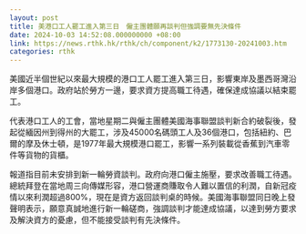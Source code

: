 ```yaml
---
layout: post
title: 美港口工人罷工進入第三日　僱主團體願再談判但強調要無先決條件
date: 2024-10-03 14:52:08.000000000 +08:00
link: https://news.rthk.hk/rthk/ch/component/k2/1773130-20241003.htm
categories: rthk
---
```


美國近半個世紀以來最大規模的港口工人罷工進入第三日，影響東岸及墨西哥灣沿岸多個港口。政府站於勞方一邊，要求資方提高職工待遇，確保達成協議以結束罷工。

代表港口工人的工會，當地星期二與僱主團體美國海事聯盟談判新合約破裂後，發起從緬因州到得州的大罷工，涉及45000名碼頭工人及36個港口，包括紐約、巴爾的摩及休士頓，是1977年最大規模港口罷工，影響一系列裝載從香蕉到汽車零件等貨物的貨櫃。

報道指目前未安排到新一輪勞資談判。政府向港口僱主施壓，要求改善職工待遇。總統拜登在當地周三向傳媒形容，港口營運商賺取令人難以置信的利潤，自新冠疫情以來利潤超過800%，現在是資方返回談判桌的時候。美國海事聯盟同日晚上發聲明表示，願意真誠地進行新一輪磋商，強調談判才能達成協議，以達到勞方要求及解決資方的憂慮，但不能接受談判有先決條件。
